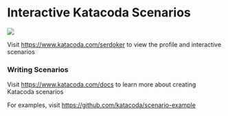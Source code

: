 # Interactive Katacoda Scenarios

[![](http://shields.katacoda.com/katacoda/serdoker/count.svg)](https://www.katacoda.com/serdoker "Get your profile on Katacoda.com")

Visit https://www.katacoda.com/serdoker to view the profile and interactive scenarios

### Writing Scenarios
Visit https://www.katacoda.com/docs to learn more about creating Katacoda scenarios

For examples, visit https://github.com/katacoda/scenario-example
